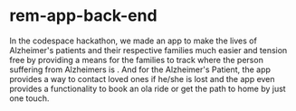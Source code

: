 # rem-app-back-end
In the codespace hackathon, we made an app to make the lives of Alzheimer's patients and their respective families much easier and tension free by providing a means for the families to track where the person suffering from Alzheimers is . And for the Alzheimer's Patient, the app provides a way to contact loved ones if he/she is lost and the app even provides a functionality to book an ola ride or get the path to home by just one touch.
